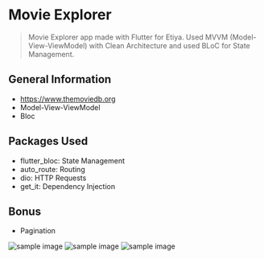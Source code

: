 # Movie Explorer
>  Movie Explorer app made with Flutter for Etiya. Used MVVM (Model-View-ViewModel) with Clean Architecture and used BLoC for State Management.

## General Information
- https://www.themoviedb.org
- Model-View-ViewModel
- Bloc

## Packages Used
- flutter_bloc: State Management
- auto_route: Routing
- dio: HTTP Requests
- get_it: Dependency Injection

## Bonus
- Pagination

![sample image](https://i.hizliresim.com/mmxfav7.png) ![sample image](https://i.hizliresim.com/jbckz2i.png) 
![sample image](https://i.hizliresim.com/i83p880.png)






